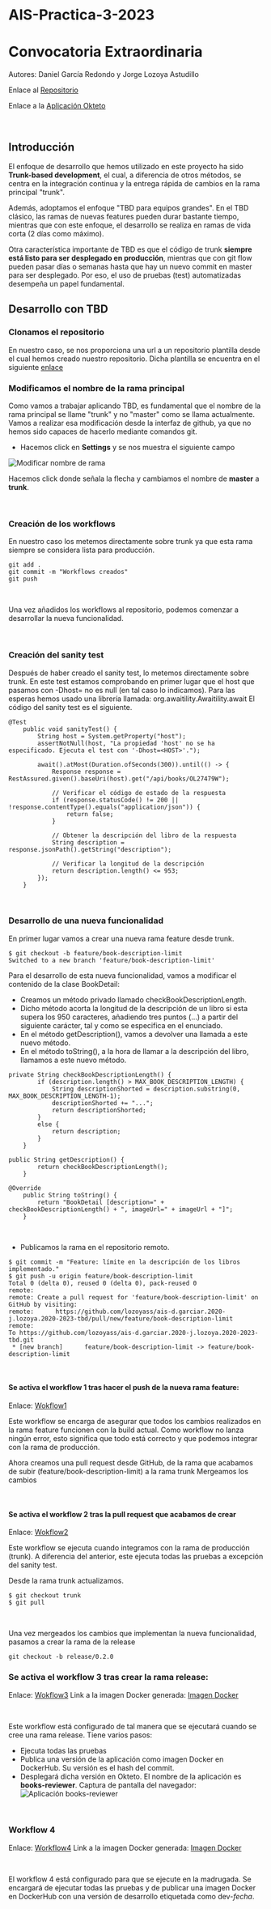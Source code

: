 # AIS-Practica-3-2023
# Convocatoria Extraordinaria
Autores: Daniel García Redondo y Jorge Lozoya Astudillo

Enlace al [Repositorio](https://github.com/lozoyass/ais-j.lozoya.2020-tbd.git)

Enlace a la [Aplicación Okteto](https://books-reviewer-tbd-lozoyass.cloud.okteto.net/)

<br>

## Introducción

El enfoque de desarrollo que hemos utilizado en este proyecto ha sido **Trunk-based development**, el cual, a diferencia de otros métodos, se centra en la integración continua y la entrega rápida de cambios en la rama principal "trunk". 

Además, adoptamos el enfoque "TBD para equipos grandes". En el TBD clásico, las ramas de nuevas features pueden durar bastante tiempo, mientras que con este enfoque, el desarrollo se realiza en ramas de vida corta (2 días como máximo).

Otra característica importante de TBD es que el código de trunk **siempre está listo para ser desplegado en producción**, mientras que con git flow pueden pasar días o semanas hasta que hay un nuevo commit en master para ser desplegado. Por eso, el uso de pruebas (test) automatizadas desempeña un papel fundamental. 

## Desarrollo con TBD

### Clonamos el repositorio 
En nuestro caso, se nos proporciona una url a un repositorio plantilla desde el cual hemos creado nuestro repositorio. 
Dicha plantilla se encuentra en el siguiente [enlace](https://github.com/URJC-AIS/AIS-Practica-3-2023-template)

### Modificamos el nombre de la rama principal
Como vamos a trabajar aplicando TBD, es fundamental que el nombre de la rama principal se llame "trunk" y no "master" como se llama actualmente. Vamos a realizar esa modificación desde la interfaz de github, ya que no hemos sido capaces de hacerlo mediante comandos git. 

- Hacemos click en **Settings** y se nos muestra el siguiente campo

![Modificar nombre de rama](images/rename_branch.jpg)

Hacemos click donde señala la flecha y cambiamos el nombre de **master** a **trunk**. 

<br>

### Creación de los workflows
En nuestro caso los metemos directamente sobre trunk ya que esta rama siempre se considera lista para producción.
```
git add .
git commit -m "Workflows creados"
git push 
```
<br>

Una vez añadidos los workflows al repositorio, podemos comenzar a desarrollar la nueva funcionalidad.

<br>

### Creación del sanity test
Después de haber creado el sanity test, lo metemos directamente sobre trunk.
En este test estamos comprobando en primer lugar que el host que pasamos con -Dhost=<HOST> no es null (en tal caso lo indicamos). 
Para las esperas hemos usado una librería llamada: org.awaitility.Awaitility.await
El código del sanity test es el siguiente.
```
@Test
    public void sanityTest() {
        String host = System.getProperty("host");
        assertNotNull(host, "La propiedad 'host' no se ha especificado. Ejecuta el test con '-Dhost=<HOST>'.");

        await().atMost(Duration.ofSeconds(300)).until(() -> {
            Response response = RestAssured.given().baseUri(host).get("/api/books/OL27479W");

            // Verificar el código de estado de la respuesta
            if (response.statusCode() != 200 || !response.contentType().equals("application/json")) {
                return false;
            }

            // Obtener la descripción del libro de la respuesta
            String description = response.jsonPath().getString("description");

            // Verificar la longitud de la descripción
            return description.length() <= 953;
        });
    }
```

<br>

### Desarrollo de una nueva funcionalidad
En primer lugar vamos a crear una nueva rama feature desde trunk.
```
$ git checkout -b feature/book-description-limit
Switched to a new branch 'feature/book-description-limit'
```

Para el desarrollo de esta nueva funcionalidad, vamos a modificar el contenido de la clase BookDetail: 
- Creamos un método privado llamado checkBookDescriptionLength. 
- Dicho método acorta la longitud de la descripción de un libro si esta supera los 950 caracteres, añadiendo tres puntos (...) a partir del siguiente carácter, tal y como se especifica en el enunciado. 
- En el método getDescription(), vamos a devolver una llamada a este nuevo método. 
- En el método toString(), a la hora de llamar a la descripción del libro, llamamos a este nuevo método. 

```
private String checkBookDescriptionLength() {
        if (description.length() > MAX_BOOK_DESCRIPTION_LENGTH) {
            String descriptionShorted = description.substring(0, MAX_BOOK_DESCRIPTION_LENGTH-1);
            descriptionShorted += "...";
            return descriptionShorted;
        }
        else {
            return description;
        }
    }
    
public String getDescription() {
        return checkBookDescriptionLength();
    }
    
@Override
    public String toString() {
        return "BookDetail [description=" + checkBookDescriptionLength() + ", imageUrl=" + imageUrl + "]";
    }
```

<br>

- Publicamos la rama en el repositorio remoto.  
```
$ git commit -m "Feature: límite en la descripción de los libros implementado."
$ git push -u origin feature/book-description-limit
Total 0 (delta 0), reused 0 (delta 0), pack-reused 0
remote:
remote: Create a pull request for 'feature/book-description-limit' on GitHub by visiting:
remote:      https://github.com/lozoyass/ais-d.garciar.2020-j.lozoya.2020-2023-tbd/pull/new/feature/book-description-limit
remote:
To https://github.com/lozoyass/ais-d.garciar.2020-j.lozoya.2020-2023-tbd.git
 * [new branch]      feature/book-description-limit -> feature/book-description-limit
```
<br>

#### Se activa el workflow 1 tras hacer el push de la nueva rama feature:
Enlace: [Wokflow1](https://github.com/lozoyass/ais-d.garciar.2020-j.lozoya.2020-2023-tbd/actions/runs/5438961120)
<br>

Este workflow se encarga de asegurar que todos los cambios realizados en la rama feature funcionen con la build actual. Como workflow no lanza ningún error, esto significa que todo está correcto y que podemos integrar con la rama de producción.

Ahora creamos una pull request desde GitHub, de la rama que acabamos de subir (feature/book-description-limit) a la rama trunk
Mergeamos los cambios

<br>

#### Se activa el workflow 2 tras la pull request que acabamos de crear
Enlace: [Wokflow2](https://github.com/lozoyass/ais-d.garciar.2020-j.lozoya.2020-2023-tbd/actions/runs/5447199542)
<br>

Este workflow se ejecuta cuando integramos con la rama de producción (trunk). A diferencia del anterior, este ejecuta todas las pruebas a excepción del sanity test. 

Desde la rama trunk actualizamos. 
```
$ git checkout trunk
$ git pull
```
<br>

Una vez mergeados los cambios que implementan la nueva funcionalidad, pasamos a crear la rama de la release
```
git checkout -b release/0.2.0
```
### Se activa el workflow 3 tras crear la rama release:
Enlace: [Wokflow3](https://github.com/lozoyass/ais-d.garciar.2020-j.lozoya.2020-2023-tbd/actions/runs/5447210976)
Link a la imagen Docker generada: [Imagen Docker](https://hub.docker.com/layers/lozoyass/books-reviewer/2babb7a14e8973b83fe21cc28f0fee6a20006830/images/sha256-9452d1b06bd033e0e69c3579c76c42ca6ea443fb4ed8da8fc421c310540fceb4?context=repo)

<br>

Este workflow está configurado de tal manera que se ejecutará cuando se cree una rama release. Tiene varios pasos: 
- Ejecuta todas las pruebas 
- Publica una versión de la aplicación como imagen Docker en DockerHub. Su versión es el hash del commit. 
- Desplegará dicha versión en Okteto. El nombre de la aplicación es **books-reviewer**. 
Captura de pantalla del navegador: 
![Aplicación books-reviewer](images/books-reviewer.jpeg)

<br>

### Workflow 4
Enlace: [Workflow4](https://github.com/lozoyass/ais-d.garciar.2020-j.lozoya.2020-2023-tbd/actions/runs/5440101128)
Link a la imagen Docker generada: [Imagen Docker](https://hub.docker.com/layers/lozoyass/books-reviewer/dev-2023-07-03.03-01-13/images/sha256-e3ec95b49dfc08eca280f26288f124bfe6b69cffb4007bff315b5b6e9a48fb5e?context=repo)

<br>

El workflow 4 está configurado para que se ejecute en la madrugada. Se encargará de ejecutar todas las pruebas y de publicar una imagen Docker en DockerHub con una versión de desarrollo etiquetada como dev-*fecha*. 
<br>

